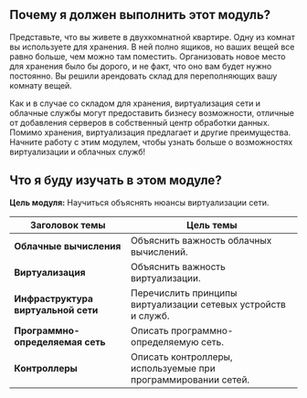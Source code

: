 <!-- 13.0.1 -->
##  Почему я должен выполнить этот модуль?

Представьте, что вы живете в двухкомнатной квартире. Одну из комнат вы используете для хранения. В ней полно ящиков, но ваших вещей все равно больше, чем можно там поместить. Организовать новое место для хранения было бы дорого, и не факт, что оно вам будет нужно постоянно. Вы решили арендовать склад для переполняющих вашу комнату вещей.

Как и в случае со складом для хранения, виртуализация сети и облачные службы могут предоставить бизнесу возможности, отличные от добавления серверов в собственный центр обработки данных. Помимо хранения, виртуализация предлагает и другие преимущества. Начните работу с этим модулем, чтобы узнать больше о возможностях виртуализации и облачных служб!

<!-- 13.0.2 -->
##  Что я буду изучать в этом модуле?

**Цель модуля:** Научиться объяснять нюансы виртуализации сети.

| **Заголовок темы** | **Цель темы** |
| --- | --- |
| **⁪Облачные вычисления** | Объяснить важность облачных вычислений. |
| **Виртуализация** | Объяснить важность виртуализации. |
| **Инфраструктура виртуальной сети** | Перечислить принципы виртуализации сетевых устройств и служб. |
| **Программно-определяемая сеть** | Описать программно-определяемую сеть. |
| **Контроллеры** | Описать контроллеры, используемые при программировании сетей. |

